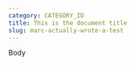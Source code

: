 ```yaml
---
category: CATEGORY_ID
title: This is the document title
slug: marc-actually-wrote-a-test
---
```


Body
